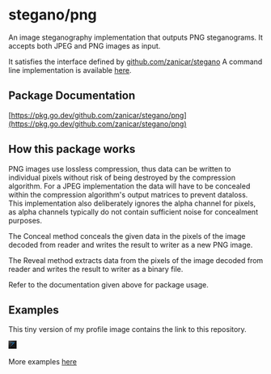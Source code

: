 # stegano/png

An image steganography implementation that outputs PNG steganograms. It accepts both JPEG and PNG images as input.

It satisfies the interface defined by [github.com/zanicar/stegano](https://github.com/zanicar/stegano)
A command line implementation is available [here](../cmd/stegano).

## Package Documentation

[https://pkg.go.dev/github.com/zanicar/stegano/png](https://pkg.go.dev/github.com/zanicar/stegano/png)

## How this package works

PNG images use lossless compression, thus data can be written to individual pixels without risk of being destroyed by the compression algorithm. For a JPEG implementation the data will have to be concealed within the compression algorithm's output matrices to prevent dataloss. This implementation also deliberately ignores the alpha channel for pixels, as alpha channels typically do not contain sufficient noise for concealment purposes.

The Conceal method conceals the given data in the pixels of the image decoded from reader and writes the result to writer as a new PNG image.

The Reveal method extracts data from the pixels of the image decoded from reader and writes the result to writer as a binary file.

Refer to the documentation given above for package usage.

## Examples

This tiny version of my profile image contains the link to this repository.

![steganogram](../examples/x.png)

More examples [here](../examples)
